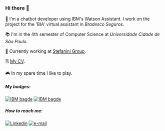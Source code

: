 ### Hi there 👋

🤖 I'm a chatbot developer using IBM's Watson Assistant. I work on the project for the 'BIA' virtual assistant in _Bradesco Seguros_.

📚 I'm in the 4th semester of Computer Science at _Universidade Cidade de São Paulo_.

💼 Currently working at [Stefanini Group](https://stefanini.com/en).

🗒️ [My CV](https://drive.google.com/file/d/1qYWdEnGvXdHWBlkIAAnxVXe_3W-GL0oZ/view?usp=drive_link).

🎮 In my spare time I like to play.

##### My badges:
 [![IBM bagde](https://img.shields.io/badge/IBM-Watson%20Assistant%20Foundations-black.svg)](https://www.credly.com/badges/7e2fe879-7b7d-4300-81e7-87637aba218c?source=linked_in_profile)
 [![IBM bagde](https://img.shields.io/badge/IBM-Build%20Your%20Own%20Chatbot-black.svg)](https://www.credly.com/badges/6f2711b5-cf05-4513-a17b-d06e631cc399?source=linked_in_profile)
 
##### How to reach me:
[![Linkedin](https://img.shields.io/badge/LinkedIn-0077B5?style=for-the-badge&logo=linkedin&logoColor=white)](https://www.linkedin.com/in/vjacome/)
[![e-mail](https://img.shields.io/badge/Gmail-D14836?style=for-the-badge&logo=gmail&logoColor=white)](mailto:vcesarjacome@gmail.com?subject=Oi,%20Victor!%20)

<!--
**vcjacome/vcjacome** is a ✨ _special_ ✨ repository because its `README.md` (this file) appears on your GitHub profile.

Here are some ideas to get you started:

- 🔭 I’m currently working on ...
- 🌱 I’m currently learning ...
- 👯 I’m looking to collaborate on ...
- 🤔 I’m looking for help with ...
- 💬 Ask me about ...
- 📫 How to reach me: ...
- 😄 Pronouns: ...
- ⚡ Fun fact: ...
-->
